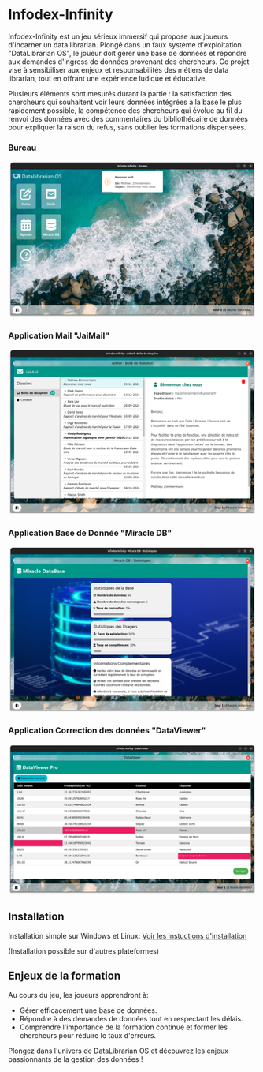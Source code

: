 # Infodex-Infinity

Infodex-Infinity est un jeu sérieux immersif qui propose aux joueurs d'incarner un data librarian. Plongé dans un faux système d'exploitation "DataLibrarian OS", le joueur doit gérer une base de données et répondre aux demandes d'ingress de données provenant des chercheurs. Ce projet vise à sensibiliser aux enjeux et responsabilités des métiers de data librarian, tout en offrant une expérience ludique et éducative.

Plusieurs éléments sont mesurés durant la partie : la satisfaction des chercheurs qui souhaitent voir leurs données intégrées à la base le plus rapidement possible, la compétence des chercheurs qui évolue au fil du renvoi des données avec des commentaires du bibliothécaire de données pour expliquer la raison du refus, sans oublier les formations dispensées.

### Bureau
![](screenshots/desktop.png)

### Application Mail "JaiMail"
![](screenshots/mail.png)

### Application Base de Donnée "Miracle DB"
![](screenshots/database.png)

### Application Correction des données "DataViewer"
![](screenshots/dataviewer.png)

## Installation

Installation simple sur Windows et Linux: [Voir les instuctions d'installation](install.md)
  
(Installation possible sur d'autres plateformes)

## Enjeux de la formation

Au cours du jeu, les joueurs apprendront à:

- Gérer efficacement une base de données.
- Répondre à des demandes de données tout en respectant les délais.
- Comprendre l'importance de la formation continue et former les chercheurs pour réduire le taux d'erreurs.

Plongez dans l'univers de DataLibrarian OS et découvrez les enjeux passionnants de la gestion des données !
